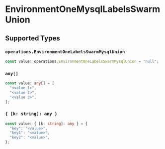 # EnvironmentOneMysqlLabelsSwarmUnion


## Supported Types

### `operations.EnvironmentOneLabelsSwarmMysqlUnion`

```typescript
const value: operations.EnvironmentOneLabelsSwarmMysqlUnion = "null";
```

### `any[]`

```typescript
const value: any[] = [
  "<value 1>",
  "<value 2>",
  "<value 3>",
];
```

### `{ [k: string]: any }`

```typescript
const value: { [k: string]: any } = {
  "key": "<value>",
  "key1": "<value>",
  "key2": "<value>",
};
```

